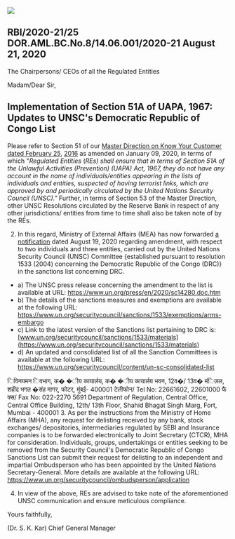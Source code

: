 ![](_page_0_Picture_0.jpeg)

## RBI/2020-21/25 DOR.AML.BC.No.8/14.06.001/2020-21 August 21, 2020

The Chairpersons/ CEOs of all the Regulated Entities

Madam/Dear Sir,

## **Implementation of Section 51A of UAPA, 1967: Updates to UNSC's Democratic Republic of Congo List**

Please refer to Section 51 of our [Master Direction on Know Your Customer dated February 25,](https://www.rbi.org.in/Scripts/BS_ViewMasDirections.aspx?id=11566)  [2016](https://www.rbi.org.in/Scripts/BS_ViewMasDirections.aspx?id=11566) as amended on January 09, 2020, in terms of which "*Regulated Entities* (*REs) shall ensure that in terms of Section 51A of the Unlawful Activities (Prevention) (UAPA) Act, 1967, they do not have any account in the name of individuals/entities appearing in the lists of individuals and entities, suspected of having terrorist links, which are approved by and periodically circulated by the United Nations Security Council (UNSC)."* Further, in terms of Section 53 of the Master Direction, other UNSC Resolutions circulated by the Reserve Bank in respect of any other jurisdictions/ entities from time to time shall also be taken note of by the REs.

2. In this regard, Ministry of External Affairs (MEA) has now forwarded [a notification](https://rbidocs.rbi.org.in/rdocs/content/pdfs/SC14280UNSC21082020.pdf) dated August 19, 2020 regarding amendment, with respect to two individuals and three entities, carried out by the United Nations Security Council (UNSC) Committee {established pursuant to resolution 1533 (2004) concerning the Democratic Republic of the Congo (DRC)} in the sanctions list concerning DRC.

- a) The UNSC press release concerning the amendment to the list is available at URL: <https://www.un.org/press/en/2020/sc14280.doc.htm>
- b) The details of the sanctions measures and exemptions are available at the following URL: <https://www.un.org/securitycouncil/sanctions/1533/exemptions/arms-embargo>
- c) Link to the latest version of the Sanctions list pertaining to DRC is: [www.un.org/securitycouncil/sanctions/1533/materials](https://www.un.org/securitycouncil/sanctions/1533/materials)
- d) An updated and consolidated list of all the Sanction Committees is available at the following URL: <https://www.un.org/securitycouncil/content/un-sc-consolidated-list>

िविनयमन िवभाग, क� �ीय कायार्लय, क� �ीय कायार्लय भवन, 12व�/ 13व� मंिज़ल, शहीद भगत �संह मागर्, फोटर्, मुंबई- 400001 टेलीफोन/ Tel No: 22661602, 22601000 फै क्स/ Fax No: 022-2270 5691 Department of Regulation, Central Office, Central Office Building, 12th/ 13th Floor, Shahid Bhagat Singh Marg, Fort, Mumbai - 400001 3. As per the instructions from the Ministry of Home Affairs (MHA), any request for delisting received by any bank, stock exchanges/ depositories, intermediaries regulated by SEBI and Insurance companies is to be forwarded electronically to Joint Secretary (CTCR), MHA for consideration. Individuals, groups, undertakings or entities seeking to be removed from the Security Council's Democratic Republic of Congo Sanctions List can submit their request for delisting to an independent and impartial Ombudsperson who has been appointed by the United Nations Secretary-General. More details are available at the following URL: <https://www.un.org/securitycouncil/ombudsperson/application>

4. In view of the above, REs are advised to take note of the aforementioned UNSC communication and ensure meticulous compliance.

Yours faithfully,

(Dr. S. K. Kar) Chief General Manager